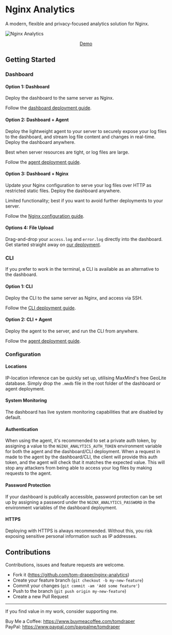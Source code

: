 # Nginx Analytics

A modern, flexible and privacy-focused analytics solution for Nginx.

![Nginx Analytics](https://github.com/user-attachments/assets/b0fc1334-22e0-4d2c-9219-29d69a86a679)

<p align="center">
  <a href="https://nginx-analytics.vercel.app/dashboard/demo">Demo</a>
</p>

## Getting Started

### Dashboard

#### Option 1: Dashboard

Deploy the dashboard to the same server as Nginx.

Follow the <a href="./dashboard/README.md">dashboard deployment guide</a>.

#### Option 2: Dashboard + Agent

Deploy the lightweight agent to your server to securely expose your log files to the dashboard, and stream log file content and changes in real-time. Deploy the dashboard anywhere. 

Best when server resources are tight, or log files are large.

Follow the <a href="./agent/README.md">agent deployment guide</a>.

#### Option 3: Dashboard + Nginx

Update your Nginx configuration to serve your log files over HTTP as restricted static files. Deploy the dashboard anywhere.

Limited functionality; best if you want to avoid further deployments to your server.

Follow the <a href="./dashboard/nginx/README.md">Nginx configuration guide</a>.

#### Options 4: File Upload

Drag-and-drop your `access.log` and `error.log` directly into the dashboard. Get started straight away on <a href="">our deployment</a>.

### CLI

If you prefer to work in the terminal, a CLI is available as an alternative to the dashboard. 

#### Option 1: CLI

Deploy the CLI to the same server as Nginx, and access via SSH.

Follow the <a href="./cli/README.md">CLI deployment guide</a>.

#### Option 2: CLI + Agent 

Deploy the agent to the server, and run the CLI from anywhere.

Follow the <a href="./agent/README.md">agent deployment guide</a>.

### Configuration

#### Locations

IP-location inference can be quickly set up, utilising MaxMind's free GeoLite database. Simply drop the `.mmdb` file in the root folder of the dashboard or agent deployment.

#### System Monitoring

The dashboard has live system monitoring capabilities that are disabled by default.

#### Authentication

When using the agent, it's recommended to set a private auth token, by assigning a value to the `NGINX_ANALYTICS_AUTH_TOKEN` environment variable for both the agent and the dashboard/CLI deployment. When a request in made to the agent by the dashboard/CLI, the client will provide this auth token, and the agent will check that it matches the expected value. This will stop any attackers from being able to access your log files by making requests to the agent.

#### Password Protection

If your dashboard is publically accessible, password protection can be set up by assigning a password under the `NGINX_ANALYTICS_PASSWORD` in the environment variables of the dashboard deployment.

#### HTTPS

Deploying with HTTPS is always recommended. Without this, you risk exposing sensitive personal information such as IP addresses.

## Contributions

Contributions, issues and feature requests are welcome.

- Fork it (https://github.com/tom-draper/nginx-analytics)
- Create your feature branch (`git checkout -b my-new-feature`)
- Commit your changes (`git commit -am 'Add some feature'`)
- Push to the branch (`git push origin my-new-feature`)
- Create a new Pull Request

---

If you find value in my work, consider supporting me.

Buy Me a Coffee: https://www.buymeacoffee.com/tomdraper<br>
PayPal: https://www.paypal.com/paypalme/tomdraper
